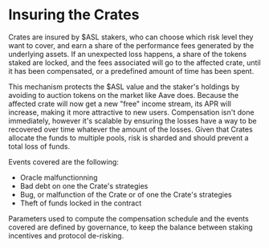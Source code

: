 # Insuring the Crates

Crates are insured by $ASL stakers, who can choose which risk level they want to cover, and earn a share of the performance fees generated by the underlying assets. If an unexpected loss happens, a share of the tokens staked are locked, and the fees associated will go to the affected crate, until it has been compensated, or a predefined amount of time has been spent. 

This mechanism protects the $ASL value and the staker's holdings by avoiding to auction tokens on the market like Aave does. Because the affected crate will now get a new "free" income stream, its APR will increase, making it more attractive to new users. Compensation isn't done immediately, however it's scalable by ensuring the losses have a way to be recovered over time whatever the amount of the losses. Given that Crates allocate the funds to multiple pools, risk is sharded and should prevent a total loss of funds.

Events covered are the following:
- Oracle malfunctionning
- Bad debt on one the Crate's strategies
- Bug, or malfunction of the Crate or of one the Crate's strategies
- Theft of funds locked in the contract

Parameters used to compute the compensation schedule and the events covered are defined by governance, to keep the balance between staking incentives and protocol de-risking.